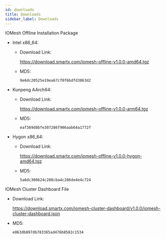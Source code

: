 ```yaml
---
id: downloads
title: Downloads 
sidebar_label: Downloads
---
```



IOMesh Offline Installation Package

- Intel x86_64:
  - Download Link: 
    
    <https://download.smartx.com/iomesh-offline-v1.0.0-amd64.tgz>
  - MD5: 
    ```
    9e6dc20525e19ea67cf0f6bdfd3863d2
    ```
- Kunpeng AArch64:
  - Download Link: 
  
    <https://download.smartx.com/iomesh-offline-v1.0.0-arm64.tgz>
  - MD5: 
    ```
    eaf369d8bfe307286f906aab64a1772f
    ```

- Hygon x86_64:
  - Download Link:
  
     <https://download.smartx.com/iomesh-offline-v1.0.0-hygon-amd64.tgz>
  - MD5: 
    ```
    5a6dc308624c288cba4c286de4e4c724
    ```

IOMesh Cluster Dashboard File
- Download Link:

  <https://download.smartx.com/iomesh-cluster-dashboard/v1.0.0/iomesh-cluster-dashboard.json>

- MD5:
  ```
  e063db897db783365ad476b8582c1534
  ```


